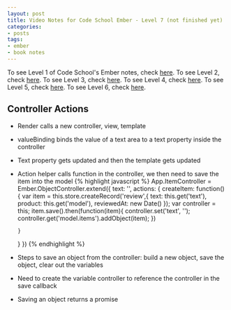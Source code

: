 ```yaml
---
layout: post
title: Video Notes for Code School Ember - Level 7 (not finished yet)
categories:
- posts
tags:
- ember
- book notes
---
```


To see Level 1 of Code School's Ember notes, check [here](http://landonmarder.com/posts/2014/05/23/code-school-ember-level-1/).
To see Level 2, check [here](http://landonmarder.com/posts/2014/06/27/code-school-ember-level-2/).
To see Level 3, check [here](http://landonmarder.com/posts/2014/06/28/code-school-ember-level-3/).
To see Level 4, check [here](http://landonmarder.com/posts/2014/06/29/code-school-ember-level-4/).
To see Level 5, check [here](http://landonmarder.com/posts/2014/06/30/code-school-ember-level-5/).
To see Level 6, check [here](http://landonmarder.com/posts/2014/06/30/code-school-ember-level-6/).

Controller Actions
---
- Render calls a new controller, view, template
- valueBinding binds the value of a text area to a text property inside the controller
- Text property gets updated and then the template gets updated
- Action helper calls function in the controller, we then need to save the item into the model
{% highlight javascript %}
App.ItemController = Ember.ObjectController.extend({
    text: '',
    actions: {
      createItem: function() {
        var item = this.store.createRecord('review',{
            text: this.get('text'),
            product: this.get('model'),
            reviewedAt: new Date()
        });
        var controller = this;
        item.save().then(function(item){
          controller.set('text', '');
          controller.get('model.items').addObject(item);
        })

      }
    }
})
{% endhighlight %}
- Steps to save an object from the controller: build a new object, save the object, clear out the variables
- Need to create the variable controller to reference the controller in the save callback
- Saving an object returns a promise
